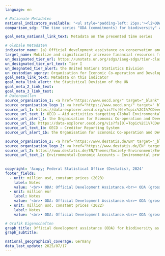 ```yaml
---
language: en    

# Nationale Metadaten    
national_indicators_available: "<ul style='padding-left: 25px;'><li>ODA (commitments) for biodiversity</li> <li> ODA (gross disbursements) for biodiversity</li> <li> Environmental protection expenditure</li></ul>"    
comparison_sdg: 'The time series "ODA (commitments) for biodiversity" and "ODA (gross disbursements) for biodiversity" are compliant with the UN metadata. The time series "Environmental protection expenditure" provides additional information.'    

goal_meta_national_link_text: Metadata on the presented time series    

# Globale Metadaten    
indicator_name: (a) Official development assistance on conservation and sustainable use of biodiversity; and (b) revenue generated and finance mobilized from biodiversity-relevant economic instruments    
target_name: Mobilize and significantly increase financial resources from all sources to conserve and sustainably use biodiversity and ecosystems    
un_designated_tier_url: https://unstats.un.org/sdgs/iaeg-sdgs/tier-classification/    
un_designated_tier_url_text: Tier I    
un_desgnated_tier_alert: the United Nations Statistics Division    
un_custodian_agency: Organisation for Economic Co-operation and Development (OECD)<br>United Nations Environment Programme (UNEP)<br>World Bank (WB)    
goal_meta_link_text: Metadata on this indicator    
goal_meta_link_alert: the Statistical Devision of the UN    
goal_meta_2_link_text:     
goal_meta_3_link_text:         
# Datenquellen
source_organisation_1: <a href="https://www.oecd.org/" target="_blank" onclick="return confirm_alert('the Organisation for Economic Co-operation and Development','En');" title="Click here to go to the website of the organisation Organisation for Economic Co-operation and Development (OECD)."> Organisation for Economic Co-operation and Development (OECD) </a>
source_organisation_logo_1: <a href="https://www.oecd.org/" target="_blank" onclick="return confirm_alert('the Organisation for Economic Co-operation and Development','En');"><img src="https://sdg-indikatoren.de/public/OrgImgEn/oecd.png" alt="Logo oecd" style="height:60px; width:148px"/></a>
source_url_1: https://data-explorer.oecd.org/vis?fs[0]=Topic%2C1%7CDevelopment%23DEV%23%7COfficial%20Development%20Assistance%20%28ODA%29%23DEV_ODA%23&fs[1]=Marker%2C0%7CBiodiversity%2310%23&pg=0&fc=Marker&snb=1&df[ds]=dsDisseminateFinalDMZ&df[id]=DSD_RIOMRKR%40DF_RIOMARKERS&df[ag]=OECD.DCD.FSD&df[vs]=1.1&dq=DEU.DPGC.1000..2.10.1%2B2..Q._T..&pd=2010%2C&to[TIME_PERIOD]=false&vw=tb
source_url_text_1: OECD – Aid activities targeting Global Environmental Objectives
source_url_alert_1: the Organisation for Economic Co-operation and Development
source_url_1b: https://data-explorer.oecd.org/vis?fs[0]=Topic%2C1%7CDevelopment%23DEV%23%7COfficial%20Development%20Assistance%20%28ODA%29%23DEV_ODA%23&pg=20&fc=Topic&bp=true&snb=27&vw=tb&df[ds]=dsDisseminateFinalDMZ&df[id]=DSD_RIOMRKR%40DF_RIOMARKERS&df[ag]=OECD.DCD.FSD&df[vs]=1.4&dq=DEU.DPGC.1000..2.10.1%2B2..Q._T..&pd=2010%2C&to[TIME_PERIOD]=false&ly[cl]=TIME_PERIOD&ly[rw]=SCORE
source_url_text_1b: OECD – Creditor Reporting System
source_url_alert_1b: the Organisation for Economic Co-operation and Development

source_organisation_2: <a href="https://www.destatis.de/EN" target="_blank" title="Click here to go to the website of the organisation Federal Statistical Office (Destatis)."> Federal Statistical Office (Destatis) </a>
source_organisation_logo_2: <a href="https://www.destatis.de/EN" target="_blank"><img src="https://sdg-indikatoren.de/public/OrgImgEn/destatis.png" alt="Logo destatis" style="height:60px; width:148px"/></a>
source_url_2: https://www.destatis.de/EN/Themes/Society-Environment/Environment/Environmental-Protection-Measures/Tables/environmental-protection-expenditure.html
source_url_text_2: Environmental-Economic Accounts – Environmental protection expenditure
    
    
copyright: '&copy; Federal Statistical Office (Destatis), 2024'    
footer_fields:
  - unit: million usd, constant prices (2023)
    label: Notes
    value: '<br>• ODA: Official Development Assistance.<br>• ODA (gross disbursements) for biodiversity: The data is based on a special evaluation and is not publicly available.'
  - unit: million eur
    label: Notes
    value: '<br>• ODA: Official Development Assistance.<br>• ODA (gross disbursements) for biodiversity: The data is based on a special evaluation and is not publicly available.<br>• Environmental protection expenditure: 2021 provisional and partly estimated data.'
  - unit: million usd, constant prices (2022)
    label: Notes
    value: '<br>• ODA: Official Development Assistance.<br>• ODA (gross disbursements) for biodiversity: The data is based on a special evaluation and is not publicly available.'    

# Grafik Eigenschaften    
graph_title: Official development assistance (ODA) for biodiversity as well as environmental protection expenditure
graph_subtitle:     

national_geographical_coverage: Germany    
data_last_update: 2025/07/17    
---
```


<span></span>